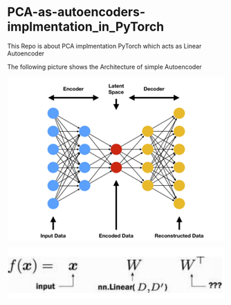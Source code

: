 # PCA-as-autoencoders-implmentation_in_PyTorch

This Repo is about PCA implmentation PyTorch which acts as Linear Autoencoder

The following picture shows the Architecture of simple Autoencoder

![Alt text](images/ae.png)

![Alt text](images/mathematical%20equation.JPG)
